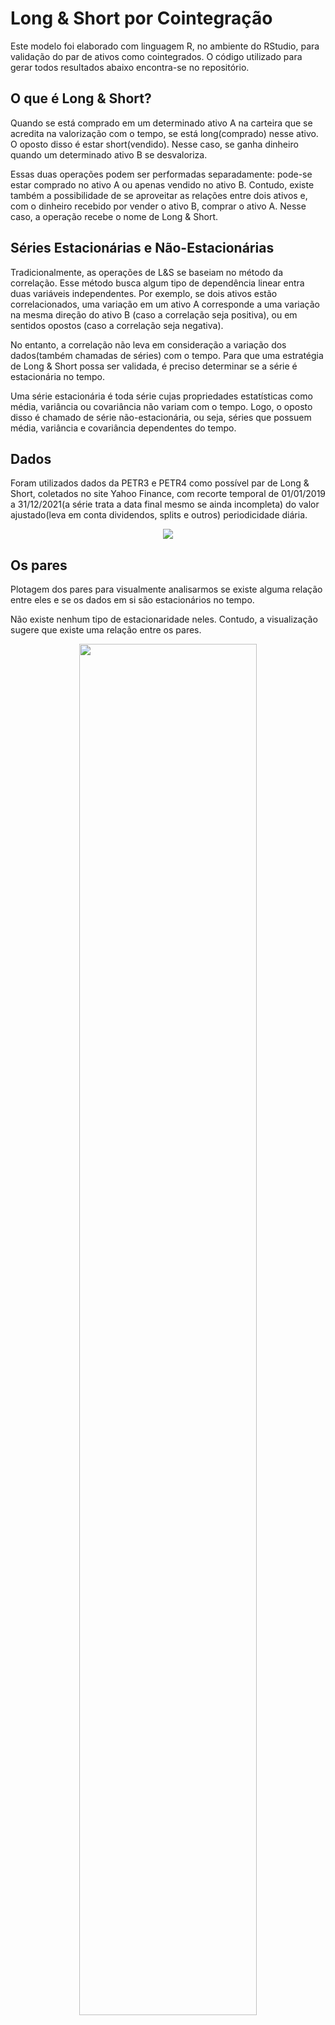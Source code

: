 # Long & Short por Cointegração

Este modelo foi elaborado com linguagem R, no ambiente do RStudio, para validação do par de ativos como cointegrados. O código utilizado para gerar todos resultados abaixo encontra-se no repositório.

## O que é Long & Short?
Quando se está comprado em um determinado ativo A na carteira que se acredita na valorização com o tempo, se está long(comprado) nesse ativo. O oposto disso é estar short(vendido). Nesse caso, se ganha dinheiro quando um determinado ativo B se desvaloriza.

Essas duas operações podem ser performadas separadamente: pode-se estar comprado no ativo A ou apenas vendido no ativo B. Contudo, existe também a possibilidade de se aproveitar as relações entre dois ativos e, com o dinheiro recebido por vender o ativo B, comprar o ativo A. Nesse caso, a operação recebe o nome de Long & Short.

## Séries Estacionárias e Não-Estacionárias
Tradicionalmente, as operações de L&S se baseiam no método da correlação. Esse método busca algum tipo de dependência linear entra duas variáveis independentes. Por exemplo, se dois ativos estão correlacionados, uma variação em um ativo A corresponde a uma variação na mesma direção do ativo B (caso a correlação seja positiva), ou em sentidos opostos (caso a correlação seja negativa).

No entanto, a correlação não leva em consideração a variação dos dados(também chamadas de séries) com o tempo. Para que uma estratégia de Long & Short possa ser validada, é preciso determinar se a série é estacionária no tempo.

Uma série estacionária é toda série cujas propriedades estatísticas como média, variância ou covariância não variam com o tempo. Logo, o oposto disso é chamado de série não-estacionária, ou seja, séries que possuem média, variância e covariância dependentes do tempo.

## Dados
Foram utilizados dados da PETR3 e PETR4 como possível par de Long & Short, coletados no site Yahoo Finance, com recorte temporal de 01/01/2019 a 31/12/2021(a série trata a data final mesmo se ainda incompleta) do valor ajustado(leva em conta dividendos, splits e outros) periodicidade diária.

<p align="center">
  <img width="" height="" src="figures/sumary.png">
</p>

## Os pares
Plotagem dos pares para visualmente analisarmos se existe alguma relação entre eles e se os dados em si são estacionários no tempo.

Não existe nenhum tipo de estacionaridade neles. Contudo, a visualização sugere que existe uma relação entre os pares.

<p align="center">
  <img width="75%" height="75%" src="https://i.imgur.com/EiybyZZ.png">
</p>

## Correlação
Fazendo um teste de correlação, vemos que existe uma alta correlação entre os ativos da Petrobras no período de tempo que escolhemos para análise. Se fossemos seguir uma estratégia baseado apenas na correlação, esse resultado estaria nos dizendo para prosseguir com a operação.

<p align="center">
  <img width="" height="" src="https://i.imgur.com/y5181Ta.png">
</p> 

Porém, como visto anteriormente, a correlação de pares não-estacionários na verdade varia com o tempo. Nesse sentido, essa correlação pode deixar de ser verdadeira em um próximo período. Deve-se então calcular a Cointegração(validar esta relação) dos ativos, através dos resíduos da regressão linear, que mostrará de forma mais precisa se a relação entre os dois ativos é permanente.

<p align="center">
  <img width="75%" height="75%" src="https://i.imgur.com/6LVvFiC.png">
</p> 

## Ajuste de um modelo linear
É produzido então uma regressão linear para aquisição dos resíduos e posterior análise dos mesmos.

O output da regressão linear nos dará os coeficientes da reta y=βx+by que melhor aproxima os nossos dados.

<p align="center">
  <img width="" height="" src="https://i.imgur.com/tojcS0s.png">
</p> 

## Cálculo do resíduo
O segundo passo é calcular o resíduo. Agora que tem-se o valor previsto de Y, o resíduo(ou erro) pode ser calculado como a diferença entre o ponto previsto (calculado pelo modelo linear) e o ponto observado (o valor observado na realidade).

Para evitar ao máximo critérios subjetivos na análise quantitativa visual, existem métodos mais robustos de análise estatística que determinam se uma série é estacionária ou não com uma porcentagem de confiabilidade. Usualmente o teste mais utilizado se chama Augmented Dickey-Fuller.

<p align="center">
  <img width="75%" height="75%" src="https://i.imgur.com/QtNhbdN.png">
</p> 

## Estacionariedade no resíduo
O teste de Dickey Fuller nos retorna o famoso p-value, que basicamente determina a probabilidade do resultado ter sido encontrado por mero acaso.

<p align="center">
  <img width="" height="" src="https://i.imgur.com/eUcPy7S.png">
</p> 

## Resultado do Modelo de Cointegração
Os ativos sempre variam com o tempo, e podemos tirar essa dependência para aplicarmos modelos estatisticamente consistentes utilizando cointegração.

A cointegração consiste em analisar o resíduo de uma regressão linear entre os ativos e procurar por estacionariedade nele. 

Geralmente valores acima de 95% calculados de p-value do teste já são suficientes para validação da Cointegração.

O que nesse caso foi verdadeiro sendo o valor de 96,20% de confiabilidade, suficiente para confirmar a operação L&S, já que os ativos em questão são realmente correlacionados e cointegrados.
